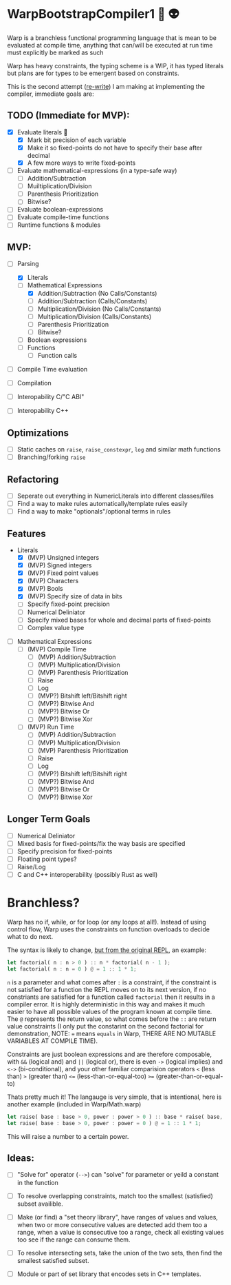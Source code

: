 # WarpBootstrapCompiler1 🚀 👽

Warp is a branchless functional programming language that is mean to be evaluated at compile time, anything that can/will be executed at run time must explicitly be marked as such

Warp has heavy constraints, the typing scheme is a WIP, it has typed literals but plans are for types to be emergent based on constraints.

This is the second attempt ([re-write](https://github.com/cgbsu/WarpBootstrapCompiler0)) I am making at implementing the compiler, immediate goals are: 

## TODO (Immediate for MVP): 
 - [x] Evaluate literals 🚀
	- [x] Mark bit precision of each variable
	- [x] Make it so fixed-points do not have to specify their base after decimal
	- [x] A few more ways to write fixed-points
 - [ ] Evaluate mathematical-expressions (in a type-safe way)
	- [ ] Addition/Subtraction
	- [ ] Muiltiplication/Division
	- [ ] Parenthesis Prioritization
	- [ ] Bitwise?
 - [ ] Evaluate boolean-expressions
 - [ ] Evaluate compile-time functions
 - [ ] Runtime functions & modules

## MVP: 
 - [ ] Parsing
	- [x] Literals
	- [ ] Mathematical Expressions
		- [x] Addition/Subtraction (No Calls/Constants)
		- [ ] Addition/Subtraction (Calls/Constants)
		- [ ] Multiplication/Division (No Calls/Constants)
		- [ ] Multiplication/Division (Calls/Constants)
		- [ ] Parenthesis Prioritization
		- [ ] Bitwise?
	- [ ] Boolean expressions
	- [ ] Functions
		- [ ] Function calls
 - [ ] Compile Time evaluation
 - [ ] Compilation
 - [ ] Interopability C/"C ABI"
 - [ ] Interopability C++


## Optimizations

 - [ ] Static caches on `raise`, `raise_constexpr`, `log` and similar math functions
 - [ ] Branching/forking `raise`

## Refactoring

 - [ ] Seperate out everything in NumericLiterals into different classes/files
 - [ ] Find a way to make rules automatically/template rules easily
 - [ ] Find a way to make "optionals"/optional terms in rules 

## Features
- Literals
	- [x] (MVP) Unsigned integers
	- [x] (MVP) Signed integers
	- [x] (MVP) Fixed point values
	- [x] (MVP) Characters
	- [x] (MVP) Bools
	- [x] (MVP) Specify size of data in bits
	- [ ] Specify fixed-point precision
	- [ ] Numerical Deliniator
	- [ ] Specify mixed bases for whole and decimal parts of fixed-points
	- [ ] Complex value type
- [ ] Mathematical Expressions
	- [ ] (MVP) Compile Time
		- [ ] (MVP) Addition/Subtraction
		- [ ] (MVP) Multiplication/Division
		- [ ] (MVP) Parenthesis Prioritization
		- [ ] Raise
		- [ ] Log
		- [ ] (MVP?) Bitshift left/Bitshift right
		- [ ] (MVP?) Bitwise And
		- [ ] (MVP?) Bitwise Or
		- [ ] (MVP?) Bitwise Xor
	- [ ] (MVP) Run Time
		- [ ] (MVP) Addition/Subtraction
		- [ ] (MVP) Multiplication/Division
		- [ ] (MVP) Parenthesis Prioritization
		- [ ] Raise
		- [ ] Log
		- [ ] (MVP?) Bitshift left/Bitshift right
		- [ ] (MVP?) Bitwise And
		- [ ] (MVP?) Bitwise Or
		- [ ] (MVP?) Bitwise Xor

## Longer Term Goals
 - [ ] Numerical Deliniator
 - [ ] Mixed basis for fixed-points/fix the way basis are specified
 - [ ] Specify precision for fixed-points
 - [ ] Floating point types?
 - [ ] Raise/Log
 - [ ] C and C++ interoperability (possibly Rust as well)

# Branchless?

Warp has no if, while, or for loop (or any loops at all!). Instead of using control flow, Warp uses the constraints on function overloads to decide what to do next.

The syntax is likely to change, [but from the original REPL](https://github.com/cgbsu/WarpBootstrapCompiler0), an example: 

```Rust
let factorial( n : n > 0 ) :: n * factorial( n - 1 );
let factorial( n : n = 0 ) @ = 1 :: 1 * 1;
```
`n` is a parameter and what comes after `:` is a constraint, if the constraint is not satisfied for a function the REPL moves on to its next version, if no constriants are satisfied for a function called `factorial` then it results in a compiler error. It is highly deterministic in this way and makes it much easier to have all possible values of the program known at compile time. The `@` represents the return value, so what comes before the `::` are return value constraints (I only put the constarint on the second factorial for demonstration, NOTE: `=` means `equals` in Warp, THERE ARE NO MUTABLE VARIABLES AT COMPILE TIME).

Constraints are just boolean expressions and are therefore composable, with `&&` (logical and) and `||` (logical or), there is even `->` (logical implies)
and `<->` (bi-conditional), and your other familiar comparision operators `<` (less than) `>` (greater than) `<=` (less-than-or-equal-too) `>=` (greater-than-or-equal-to)

Thats pretty much it! The langauge is very simple, that is intentional, here is another example (included in Warp/Math.warp)

```Rust
let raise( base : base > 0, power : power > 0 ) :: base * raise( base, power - 1 );
let raise( base : base > 0, power : power = 0 ) @ = 1 :: 1 * 1;
```

This will raise a number to a certain power.

## Ideas: 
 - [ ] "Solve for" operator (`-->`) can "solve" for parameter or yeild a constant in the function
 - [ ] To resolve overlapping constraints, match too the smallest (satisfied) subset availible.
 - [ ] Make (or find) a "set theory library", have ranges of values and values, when two or more consecutive values are detected add them too a range, when a value is consecutive too a range, check all existing values too see if the range can consume them.
 - [ ] To resolve intersecting sets, take the union of the two sets, then find the smallest satisfied subset.
 - [ ] Module or part of set library that encodes sets in C++ templates.


